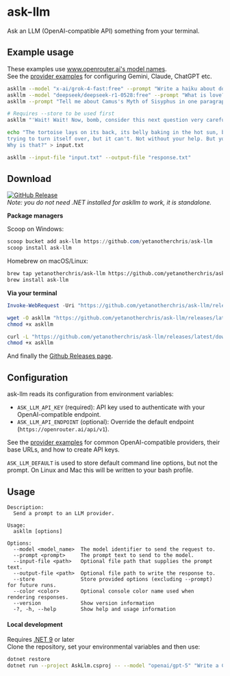 # ask-llm
Ask an LLM (OpenAI-compatible API) something from your terminal.

## Example usage

These examples use [www.openrouter.ai's model names](https://openrouter.ai/models?q=free).  
See the [provider examples](providers.md) for configuring Gemini, Claude, ChatGPT etc.

```bash
askllm --model "x-ai/grok-4-fast:free" --prompt "Write a haiku about dotnet"
askllm --model "deepseek/deepseek-r1-0528:free" --prompt "What is love?" --store
askllm --prompt "Tell me about Camus's Myth of Sisyphus in one paragraph"

# Requires --store to be used first
askllm "'Wait! Wait! Now, bomb, consider this next question very carefully.  What is your one purpose in life?'"

echo "The tortoise lays on its back, its belly baking in the hot sun, beating its legs 
trying to turn itself over, but it can't. Not without your help. But you're not helping  
Why is that?" > input.txt

askllm --input-file "input.txt" --output-file "response.txt"

```

## Download

[![GitHub Release](https://img.shields.io/github/v/release/yetanotherchris/ask-llm?logo=github&sort=semver)](https://github.com/yetanotherchris/ask-llm/releases/latest)  
*Note: you do not need .NET installed for askllm to work, it is standalone.*

**Package managers**

Scoop on Windows:
```powershell
scoop bucket add ask-llm https://github.com/yetanotherchris/ask-llm
scoop install ask-llm
```

Homebrew on macOS/Linux:
```bash
brew tap yetanotherchris/ask-llm https://github.com/yetanotherchris/ask-llm
brew install ask-llm
```

**Via your terminal**

```powershell
Invoke-WebRequest -Uri "https://github.com/yetanotherchris/ask-llm/releases/latest/download/askllm.exe" -OutFile "askllm.exe"
```
```bash
wget -O askllm "https://github.com/yetanotherchris/ask-llm/releases/latest/download/askllm"
chmod +x askllm
```
```bash
curl -L "https://github.com/yetanotherchris/ask-llm/releases/latest/download/askllm" -o askllm
chmod +x askllm
```

And finally the [Github Releases page](https://github.com/yetanotherchris/ask-llm/releases).


## Configuration

ask-llm reads its configuration from environment variables:

- `ASK_LLM_API_KEY` (required): API key used to authenticate with your OpenAI-compatible endpoint.
- `ASK_LLM_API_ENDPOINT` (optional): Override the default endpoint (`https://openrouter.ai/api/v1`).

See the [provider examples](providers.md) for common OpenAI-compatible providers, their base URLs, and how to create API keys.

`ASK_LLM_DEFAULT` is used to store default command line options, but not the prompt. On Linux and Mac this will be written to your bash profile.

## Usage

```
Description:
  Send a prompt to an LLM provider.

Usage:
  askllm [options]

Options:
  --model <model_name>  The model identifier to send the request to.
  --prompt <prompt>     The prompt text to send to the model.
  --input-file <path>   Optional file path that supplies the prompt text.
  --output-file <path>  Optional file path to write the response to.
  --store               Store provided options (excluding --prompt) for future runs.
  --color <color>       Optional console color name used when rendering responses.
  --version             Show version information
  -?, -h, --help        Show help and usage information
```

#### Local development

Requires [.NET 9](https://dotnet.microsoft.com/en-us/download/dotnet/9.0) or later  
Clone the repository, set your environmental variables and then use:

```bash
dotnet restore
dotnet run --project AskLlm.csproj -- --model "openai/gpt-5" "Write a C# app to write a C# app to write a C# app"
```
